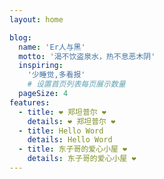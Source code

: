 ```yaml
---
layout: home

blog:
  name: 'Er人与黑'
  motto: '渴不饮盗泉水，热不息恶木阴'
  inspiring:
    '少睡觉,多看报'
    # 设置首页列表每页展示数量
  pageSize: 4
features:
  - title: ❤ 郑坦普尔 ❤
    details: ❤ 郑坦普尔 ❤
  - title: Hello Word
    details: Hello Word
  - title: 东子哥的爱心小屋 ❤
    details: 东子哥的爱心小屋 ❤
---
```


